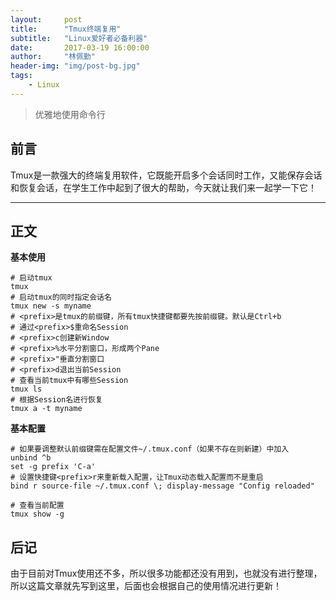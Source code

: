 ```yaml
---
layout:     post
title:      "Tmux终端复用"
subtitle:   "Linux爱好者必备利器"
date:       2017-03-19 16:00:00
author:     "林佩勤"
header-img: "img/post-bg.jpg"
tags:
    - Linux
---
```


> 优雅地使用命令行


## 前言

Tmux是一款强大的终端复用软件，它既能开启多个会话同时工作，又能保存会话和恢复会话，在学生工作中起到了很大的帮助，今天就让我们来一起学一下它！

---

## 正文

**基本使用**

```shell
# 启动tmux
tmux
# 启动tmux的同时指定会话名
tmux new -s myname
# <prefix>是tmux的前缀键，所有tmux快捷键都要先按前缀键。默认是Ctrl+b
# 通过<prefix>$重命名Session
# <prefix>c创建新Window
# <prefix>%水平分割窗口，形成两个Pane
# <prefix>"垂直分割窗口
# <prefix>d退出当前Session
# 查看当前tmux中有哪些Session
tmux ls
# 根据Session名进行恢复
tmux a -t myname
```

**基本配置**

```shell
# 如果要调整默认前缀键需在配置文件~/.tmux.conf（如果不存在则新建）中加入
unbind ^b
set -g prefix 'C-a'
# 设置快捷键<prefix>r来重新载入配置，让Tmux动态载入配置而不是重启
bind r source-file ~/.tmux.conf \; display-message "Config reloaded"

# 查看当前配置
tmux show -g
```

## 后记

由于目前对Tmux使用还不多，所以很多功能都还没有用到，也就没有进行整理，所以这篇文章就先写到这里，后面也会根据自己的使用情况进行更新！
